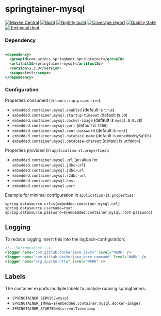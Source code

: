 # springtainer-mysql

[![Maven Central](https://maven-badges.herokuapp.com/maven-central/com.avides.springboot.springtainer/springtainer-mysql/badge.svg)](https://maven-badges.herokuapp.com/maven-central/com.avides.springboot.springtainer/springtainer-mysql)
[![Build](https://github.com/springtainer/springtainer-mysql/workflows/release/badge.svg)](https://github.com/springtainer/springtainer-mysql/actions)
[![Nightly build](https://github.com/springtainer/springtainer-mysql/workflows/nightly/badge.svg)](https://github.com/springtainer/springtainer-mysql/actions)
[![Coverage report](https://sonarcloud.io/api/project_badges/measure?project=springtainer_springtainer-mysql&metric=coverage)](https://sonarcloud.io/dashboard?id=springtainer_springtainer-mysql)
[![Quality Gate](https://sonarcloud.io/api/project_badges/measure?project=springtainer_springtainer-mysql&metric=alert_status)](https://sonarcloud.io/dashboard?id=springtainer_springtainer-mysql)
[![Technical dept](https://sonarcloud.io/api/project_badges/measure?project=springtainer_springtainer-mysql&metric=sqale_index)](https://sonarcloud.io/dashboard?id=springtainer_springtainer-mysql)

### Dependency

```xml

<dependency>
  <groupId>com.avides.springboot.springtainer</groupId>
  <artifactId>springtainer-mysql</artifactId>
  <version>1.3.0</version>
  <scope>test</scope>
</dependency>
```

### Configuration

Properties consumed (in `bootstrap.properties`):

- `embedded.container.mysql.enabled` (default is `true`)
- `embedded.container.mysql.startup-timeout` (default is `30`)
- `embedded.container.mysql.docker-image` (default is `mysql:8.0.28`)
- `embedded.container.mysql.port` (default is `3306`)
- `embedded.container.mysql.root-password` (default is `root`)
- `embedded.container.mysql.database-name` (default is `embeddedMySqlDb`)
- `embedded.container.mysql.database-charset` (default is `utf8mb4`)

Properties provided (in `application-it.properties`):

- `embedded.container.mysql.url` (an alias for `embedded.container.mysql.jdbc-url`)
- `embedded.container.mysql.jdbc-url`
- `embedded.container.mysql.r2dbc-url`
- `embedded.container.mysql.host`
- `embedded.container.mysql.port`

Example for minimal configuration in `application-it.properties`:

```
spring.datasource.url=${embedded.container.mysql.url}
spring.datasource.username=root
spring.datasource.password=${embedded.container.mysql.root-password}
```

## Logging

To reduce logging insert this into the logback-configuration:

```xml
<!-- Springtainer -->
<logger name="com.github.dockerjava.jaxrs" level="WARN" />
<logger name="com.github.dockerjava.core.command" level="WARN" />
<logger name="org.apache.http" level="WARN" />
```

## Labels

The container exports multiple labels to analyze running springtainers:

- `SPRINGTAINER_SERVICE=mysql`
- `SPRINGTAINER_IMAGE=${embedded.container.mysql.docker-image}`
- `SPRINGTAINER_STARTED=$currentTimestamp`
